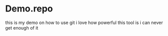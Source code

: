 # Demo.repo
this is my demo on how to use git
i love how powerful this tool is
i can never get enough of it
